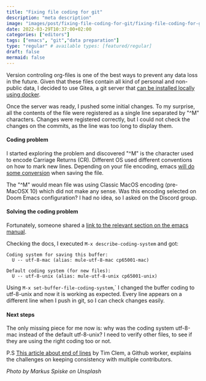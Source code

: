 ```yaml
---
title: "Fixing file coding for git"
description: "meta description"
image: "images/post/fixing-file-coding-for-git/fixing-file-coding-for-git.png"
date: 2022-03-29T10:37:00+02:00
categories: ["editors"]
tags: ["emacs", "git","data preparation"]
type: "regular" # available types: [featured/regular]
draft: false
mermaid: false
---
```

Version controling org-files is one of the best ways to prevent any data loss in the future. Given that these files contain all kind of personal and non-public data, I decided to use Gitea, a git server that [can be installed locally using docker](FIXME-gitea.org).

Once the server was ready, I pushed some initial changes. To my surprise, all the contents of the file were registered as a single line separated by "^M" characters. Changes were registered correctly, but I could not check the changes on the commits, as the line was too long to display them.

#### Coding problem
I started exploring the problem and discovered "^M" is the character used to encode Carriage Returns (CR). Different OS used different conventions on how to mark new lines. Depending on your file encoding, emacs [will do some conversion](https://www.gnu.org/software/emacs/manual/html_node/emacs/Coding-Systems.html) when saving the file. 

The "^M" would mean file was using Classic MacOS encoding (pre-MacOSX 10) which did not make any sense. Was this encoding selected on Doom Emacs configuration? I had no idea, so I asked on the Discord group.

#### Solving the coding problem

Fortunately, someone shared a [link to the relevant section on the emacs manual](https://www.gnu.org/software/emacs/manual/html_node/emacs/Coding-Systems.html).

Checking the docs, I executed `M-x describe-coding-system` and got:
```
Coding system for saving this buffer:
  U -- utf-8-mac (alias: mule-utf-8-mac cp65001-mac)

Default coding system (for new files):
  U -- utf-8-unix (alias: mule-utf-8-unix cp65001-unix)
```

Using `M-x set-buffer-file-coding-system`,` I changed the buffer coding to utf-8-unix and now it is working as expected. Every line appears on a different line when I push in git, so I can check changes easily.

#### Next steps

The only missing piece for me now is: why was the coding system utf-8-mac instead of the default utf-8-unix? I need to verify other files, to see if they are using the right coding too or not.

P.S [This article about end of lines](https://adaptivepatchwork.com/2012/03/01/mind-the-end-of-your-line/) by Tim Clem, a Github worker, explains the challenges on keeping consistency with multiple contributors.

_Photo by Markus Spiske on Unsplash_
